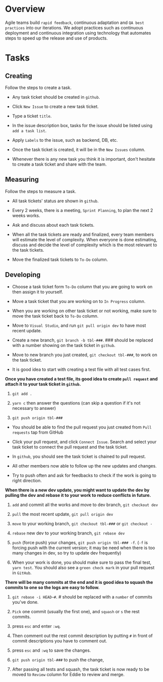 # Overview

Agile teams build `rapid feedback`, continuous adaptation and `QA best practices` into our iterations. We adopt practices such as continuous deployment and continuous integration using technology that automates steps to speed up the release and use of products.

# Tasks

## Creating

Follow the steps to create a task.

- Any task ticket should be created in `github`.

- Click `New Issue` to create a new task ticket.

- Type a ticket `title`.

- In the issue description box, tasks for the issue should be listed using `add a task list`.

- Apply `Labels` to the issue, such as backend, DB, etc.

- Once the task ticket is created, it will be in the `New Issues` column.

- Whenever there is any new task you think it is important, don't hesitate to create a task ticket and share with the team.

## Measuring

Follow the steps to measure a task.

- All task tickets' status are shown in `github`.

- Every 2 weeks, there is a meeting, `Sprint Planning`, to plan the next 2 weeks works.

- Ask and discuss about each task tickets.

- When all the task tickets are ready and finalized, every team members will estimate the level of complexity. When everyone is done estimating, discuss and decide the level of complexity which is the most relevant to the task tickets.

- Move the finalized task tickets to `To-Do` column.

## Developing

- Choose a task ticket form `To-Do` column that you are going to work on then assign it to yourself.

- Move a task ticket that you are working on to `In Progress` column.

- When you are working on other task ticket or not working, make sure to move the task ticket back to `To-Do` column.

- Move to `Visual Studio`, and run `git pull origin dev` to have most recent update.

- Create a new branch, `git branch -b tbl-###`. ### should be replaced with a number showing on the task ticket in `github`.

- Move to new branch you just created, `git checkout tbl-###`, to work on the task ticket.

- It is good idea to start with creating a test file with all test cases first.

**Once you have created a test file, its good idea to create `pull request` and attach it to your task ticket in `github`.**

1. `git add .`

2. `yarn c` then answer the questions (can skip a question if it's not necessary to answer)
3. `git push origin tbl-###`

- You should be able to find the pull request you just created from `Pull requests` tap from GitHub
- Click your pull request, and click `Connect Issue`. Search and select your task ticket to connect the pull request and the task ticket.

- In `github`, you should see the task ticket is chained to pull request.

- All other members now able to follow up the new updates and changes.

- Try to push often and ask for feedbacks to check if the work is going to right direction.

**When there is a new dev update, you might want to update the dev by pulling the dev and rebase it to your work to reduce conflicts in future.**

1. `add` and commit all the works and move to dev branch, `git checkout dev`

2. `pull` the most recent update, `git pull origin dev`

3. `move` to your working branch, `git checkout tbl-###` or `git checkout -`

4. `rebase` new dev to your working branch, `git rebase dev`

5. `push` (force push) your changes, `git push origin tbl-### -f`. (`-f` is forcing push with the current version; it may be need when there is too many changes in dev, so try to update dev frequently)

6. When your work is done, you should make sure to pass the final test, `yarn test`. You should also see a `green check mark` in your pull request in `GitHub`.

**There will be many commits at the end and it is good idea to squash the commits to one so the logs are easy to follow.**

1. `git rebase -i HEAD~#`. # should be replaced with a `number` of commits you've done.

2. `Pick` one commit (usually the first one), and `squash` or `s` the rest commits.

3. press `esc` and enter `:wq`.

4. Then comment out the rest commit description by putting `#` in front of commit descriptions you have to comment out.

5. press `esc` and `:wq` to save the changes.

6. `git push origin tbl-###` to push the change,

7. After passing all tests and squash, the task ticket is now ready to be moved to `Review` column for Eddie to review and merge.
